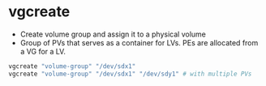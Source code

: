 # vgcreate

- Create volume group and assign it to a physical volume
- Group of PVs that serves as a container for LVs. PEs are allocated from a VG for a LV.

```sh
vgcreate "volume-group" "/dev/sdx1"
vgcreate "volume-group" "/dev/sdx1" "/dev/sdy1" # with multiple PVs
```
